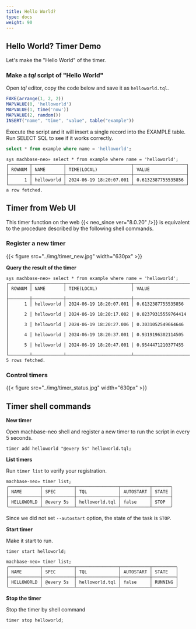 ```yaml
---
title: Hello World?
type: docs
weight: 90
---
```


## Hello World? Timer Demo

Let's make the "Hello World" of the timer.

### Make a *tql* script of "Hello World"

Open *tql* editor, copy the code below and save it as `helloworld.tql`.

```js
FAKE(arrange(1, 2, 2))
MAPVALUE(0, 'helloworld')
MAPVALUE(1, time('now'))
MAPVALUE(2, random())
INSERT("name", "time", "value", table("example"))
```

Execute the script and it will insert a single record into the EXAMPLE table. 
Run SELECT SQL to see if it works correctly.

```sql
select * from example where name = 'helloworld';
```

```
sys machbase-neo» select * from example where name = 'helloworld';
┌────────┬────────────┬─────────────────────────┬────────────────────┐
│ ROWNUM │ NAME       │ TIME(LOCAL)             │ VALUE              │
├────────┼────────────┼─────────────────────────┼────────────────────┤
│      1 │ helloworld │ 2024-06-19 18:20:07.001 │ 0.6132387755535856 │
└────────┴────────────┴─────────────────────────┴────────────────────┘
a row fetched.
```

## Timer from Web UI


This timer function on the web {{< neo_since ver="8.0.20" />}} is equivalent to the procedure described by the following shell commands.

### Register a new timer

{{< figure src="../img/timer_new.jpg" width="630px" >}}

**Query the result of the timer**

```
sys machbase-neo» select * from example where name = 'helloworld';
┌────────┬────────────┬─────────────────────────┬─────────────────────┐
│ ROWNUM │ NAME       │ TIME(LOCAL)             │ VALUE               │
├────────┼────────────┼─────────────────────────┼─────────────────────┤
│      1 │ helloworld │ 2024-06-19 18:20:07.001 │ 0.6132387755535856  │
│      2 │ helloworld │ 2024-06-19 18:20:17.002 │ 0.02379315559764414 │
│      3 │ helloworld │ 2024-06-19 18:20:27.006 │ 0.3031052549664646  │
│      4 │ helloworld │ 2024-06-19 18:20:37.001 │ 0.9319196302114505  │
│      5 │ helloworld │ 2024-06-19 18:20:47.001 │ 0.9544471210377455  │
└────────┴────────────┴─────────────────────────┴─────────────────────┘
5 rows fetched.
```

### Control timers

{{< figure src="../img/timer_status.jpg" width="630px" >}}

## Timer shell commands

**New timer**

Open machbase-neo shell and register a new timer to run the script in every 5 seconds.

```
timer add helloworld "@every 5s" helloworld.tql; 
```

**List timers**

Run `timer list` to verify your registration.

```
machbase-neo» timer list;
╭────────────┬────────────┬────────────────┬───────────┬───────╮
│ NAME       │ SPEC       │ TQL            │ AUTOSTART │ STATE │
├────────────┼────────────┼────────────────┼───────────┼───────┤
│ HELLOWORLD │ @every 5s  │ helloworld.tql │ false     │ STOP  │
╰────────────┴────────────┴────────────────┴───────────┴───────╯
```

Since we did not set `--autostart` option, the state of the task is `STOP`.

**Start timer**

Make it start to run.

```
timer start helloworld;
```

```
machbase-neo» timer list;
╭────────────┬────────────┬────────────────┬───────────┬─────────╮
│ NAME       │ SPEC       │ TQL            │ AUTOSTART │ STATE   │
├────────────┼────────────┼────────────────┼───────────┼─────────┤
│ HELLOWORLD │ @every 5s  │ helloworld.tql │ false     │ RUNNING │
╰────────────┴────────────┴────────────────┴───────────┴─────────╯
```

**Stop the timer**

Stop the timer by shell command

```
timer stop helloworld;
```
